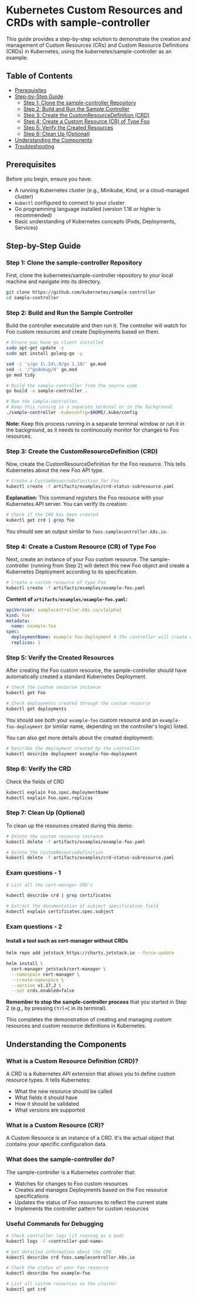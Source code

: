 # Kubernetes Custom Resources and CRDs with sample-controller

This guide provides a step-by-step solution to demonstrate the creation and management of Custom Resources (CRs) and Custom Resource Definitions (CRDs) in Kubernetes, using the kubernetes/sample-controller as an example.

## Table of Contents

- [Prerequisites](#prerequisites)
- [Step-by-Step Guide](#step-by-step-guide)
  - [Step 1: Clone the sample-controller Repository](#step-1-clone-the-sample-controller-repository)
  - [Step 2: Build and Run the Sample Controller](#step-2-build-and-run-the-sample-controller)
  - [Step 3: Create the CustomResourceDefinition (CRD)](#step-3-create-the-customresourcedefinition-crd)
  - [Step 4: Create a Custom Resource (CR) of Type Foo](#step-4-create-a-custom-resource-cr-of-type-foo)
  - [Step 5: Verify the Created Resources](#step-5-verify-the-created-resources)
  - [Step 6: Clean Up (Optional)](#step-6-clean-up-optional)
- [Understanding the Components](#understanding-the-components)
- [Troubleshooting](#troubleshooting)

## Prerequisites

Before you begin, ensure you have:

- A running Kubernetes cluster (e.g., Minikube, Kind, or a cloud-managed cluster)
- `kubectl` configured to connect to your cluster
- Go programming language installed (version 1.16 or higher is recommended)
- Basic understanding of Kubernetes concepts (Pods, Deployments, Services)

## Step-by-Step Guide

### Step 1: Clone the sample-controller Repository

First, clone the kubernetes/sample-controller repository to your local machine and navigate into its directory.

```bash
git clone https://github.com/kubernetes/sample-controller
cd sample-controller
```

### Step 2: Build and Run the Sample Controller

Build the controller executable and then run it. The controller will watch for Foo custom resources and create Deployments based on them.

```bash
# Ensure you have go client installed
sudo apt-get update -y
sudo apt install golang-go -y

sed -i 's/go 1\.24\.0/go 1.18/' go.mod
sed -i '/^godebug/d' go.mod
go mod tidy

# Build the sample-controller from the source code
go build -o sample-controller .

# Run the sample-controller.
# Keep this running in a separate terminal or in the background.
./sample-controller -kubeconfig=$HOME/.kube/config
```

**Note:** Keep this process running in a separate terminal window or run it in the background, as it needs to continuously monitor for changes to Foo resources.

### Step 3: Create the CustomResourceDefinition (CRD)

Now, create the CustomResourceDefinition for the Foo resource. This tells Kubernetes about the new Foo API type.

```bash
# Create a CustomResourceDefinition for Foo
kubectl create -f artifacts/examples/crd-status-subresource.yaml
```

**Explanation:** This command registers the Foo resource with your Kubernetes API server. You can verify its creation:

```bash
# Check if the CRD has been created
kubectl get crd | grep foo
```

You should see an output similar to `foos.samplecontroller.k8s.io`.

### Step 4: Create a Custom Resource (CR) of Type Foo

Next, create an instance of your Foo custom resource. The sample-controller (running from Step 2) will detect this new Foo object and create a Kubernetes Deployment according to its specification.

```bash
# Create a custom resource of type Foo
kubectl create -f artifacts/examples/example-foo.yaml
```

**Content of `artifacts/examples/example-foo.yaml`:**

```yaml
apiVersion: samplecontroller.k8s.io/v1alpha1
kind: Foo
metadata:
  name: example-foo
spec:
  deploymentName: example-foo-deployment # The controller will create a deployment with this name
  replicas: 1
```

### Step 5: Verify the Created Resources

After creating the Foo custom resource, the sample-controller should have automatically created a standard Kubernetes Deployment.

```bash
# Check the custom resource instance
kubectl get Foo

# Check deployments created through the custom resource
kubectl get deployments
```

You should see both your `example-foo` custom resource and an `example-foo-deployment` (or similar name, depending on the controller's logic) listed.

You can also get more details about the created deployment:

```bash
# Describe the deployment created by the controller
kubectl describe deployment example-foo-deployment
```

### Step 6: Verify the CRD

Check the fields of CRD

```bash
kubectl explain Foo.spec.deploymentName
kubectl explain Foo.spec.replicas
```

### Step 7: Clean Up (Optional)

To clean up the resources created during this demo:

```bash
# Delete the custom resource instance
kubectl delete -f artifacts/examples/example-foo.yaml

# Delete the CustomResourceDefinition
kubectl delete -f artifacts/examples/crd-status-subresource.yaml
```

### Exam questions - 1

```bash
# List all the cert-manager CRD's

kubectl describe crd | grep certificates

# Extract the documentation of subject specification field
kubectl explain certificates.spec.subject
```
### Exam questions - 2

#### Install a tool such as cert-manager without CRDs

```bash
helm repo add jetstack https://charts.jetstack.io --force-update

helm install \
  cert-manager jetstack/cert-manager \
  --namespace cert-manager \
  --create-namespace \
  --version v1.17.2 \
  --set crds.enabled=false
```

**Remember to stop the sample-controller process** that you started in Step 2 (e.g., by pressing `Ctrl+C` in its terminal).

This completes the demonstration of creating and managing custom resources and custom resource definitions in Kubernetes.

## Understanding the Components

### What is a Custom Resource Definition (CRD)?

A CRD is a Kubernetes API extension that allows you to define custom resource types. It tells Kubernetes:
- What the new resource should be called
- What fields it should have
- How it should be validated
- What versions are supported

### What is a Custom Resource (CR)?

A Custom Resource is an instance of a CRD. It's the actual object that contains your specific configuration data.

### What does the sample-controller do?

The sample-controller is a Kubernetes controller that:
- Watches for changes to Foo custom resources
- Creates and manages Deployments based on the Foo resource specifications
- Updates the status of Foo resources to reflect the current state
- Implements the controller pattern for custom resources


### Useful Commands for Debugging

```bash
# Check controller logs (if running as a pod)
kubectl logs -f <controller-pod-name>

# Get detailed information about the CRD
kubectl describe crd foos.samplecontroller.k8s.io

# Check the status of your Foo resource
kubectl describe foo example-foo

# List all custom resources in the cluster
kubectl get crd
```
